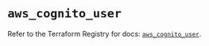 # `aws_cognito_user`

Refer to the Terraform Registry for docs: [`aws_cognito_user`](https://registry.terraform.io/providers/hashicorp/aws/5.99.0/docs/resources/cognito_user).
